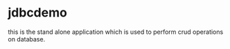 # jdbcdemo
this is the stand alone application which is used to perform crud operations on database.
